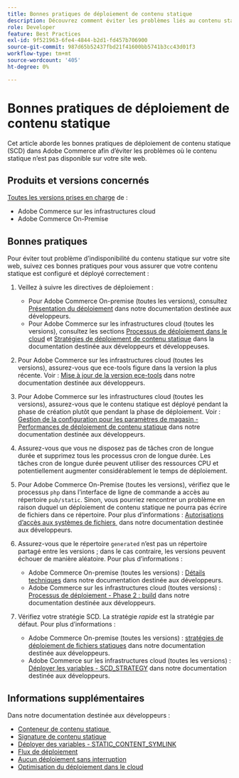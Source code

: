 ```yaml
---
title: Bonnes pratiques de déploiement de contenu statique
description: Découvrez comment éviter les problèmes liés au contenu statique qui n’apparaît pas sur votre storefront Adobe Commerce.
role: Developer
feature: Best Practices
exl-id: 9f521963-6fe4-4844-b2d1-fd457b706900
source-git-commit: 987d65b52437fbd21f41600bb5741b3cc43d01f3
workflow-type: tm+mt
source-wordcount: '405'
ht-degree: 0%

---
```


# Bonnes pratiques de déploiement de contenu statique

Cet article aborde les bonnes pratiques de déploiement de contenu statique (SCD) dans Adobe Commerce afin d’éviter les problèmes où le contenu statique n’est pas disponible sur votre site web.

## Produits et versions concernés

[Toutes les versions prises en charge](../../../release/versions.md) de :

* Adobe Commerce sur les infrastructures cloud
* Adobe Commerce On-Premise

## Bonnes pratiques

Pour éviter tout problème d’indisponibilité du contenu statique sur votre site web, suivez ces bonnes pratiques pour vous assurer que votre contenu statique est configuré et déployé correctement :

1. Veillez à suivre les directives de déploiement :
   * Pour Adobe Commerce On-premise (toutes les versions), consultez [Présentation du déploiement](../../../configuration/deployment/overview.md) dans notre documentation destinée aux développeurs.
   * Pour Adobe Commerce sur les infrastructures cloud (toutes les versions), consultez les sections [Processus de déploiement dans le cloud](https://experienceleague.adobe.com/fr/docs/commerce-cloud-service/user-guide/develop/deploy/process) et [Stratégies de déploiement de contenu statique](https://experienceleague.adobe.com/fr/docs/commerce-cloud-service/user-guide/develop/deploy/static-content) dans la documentation destinée aux développeurs et développeuses.

1. Pour Adobe Commerce sur les infrastructures cloud (toutes les versions), assurez-vous que ece-tools figure dans la version la plus récente. Voir : [Mise à jour de la version ece-tools](https://experienceleague.adobe.com/fr/docs/commerce-cloud-service/user-guide/release-notes/ece-tools-package) dans notre documentation destinée aux développeurs.
1. Pour Adobe Commerce sur les infrastructures cloud (toutes les versions), assurez-vous que le contenu statique est déployé pendant la phase de création plutôt que pendant la phase de déploiement. Voir : [Gestion de la configuration pour les paramètres de magasin - Performances de déploiement de contenu statique](https://experienceleague.adobe.com/fr/docs/commerce-cloud-service/user-guide/configure-store/store-settings#cloud-confman-scd-over) dans notre documentation destinée aux développeurs.
1. Assurez-vous que vous ne disposez pas de tâches cron de longue durée et supprimez tous les processus cron de longue durée. Les tâches cron de longue durée peuvent utiliser des ressources CPU et potentiellement augmenter considérablement le temps de déploiement.
1. Pour Adobe Commerce On-Premise (toutes les versions), vérifiez que le processus `php` dans l’interface de ligne de commande a accès au répertoire `pub/static`. Sinon, vous pourriez rencontrer un problème en raison duquel un déploiement de contenu statique ne pourra pas écrire de fichiers dans ce répertoire. Pour plus d’informations : [&#x200B; Autorisations d’accès aux systèmes de fichiers &#x200B;](https://experienceleague.adobe.com/docs/commerce-operations/configuration-guide/deployment/file-system-permissions.html?lang=fr) dans notre documentation destinée aux développeurs.
1. Assurez-vous que le répertoire `generated` n’est pas un répertoire partagé entre les versions ; dans le cas contraire, les versions peuvent échouer de manière aléatoire. Pour plus d’informations :
   * Adobe Commerce On-premise (toutes les versions) : [Détails techniques](https://experienceleague.adobe.com/docs/commerce-operations/configuration-guide/deployment/technical-details.html?lang=fr) dans notre documentation destinée aux développeurs.
   * Adobe Commerce sur les infrastructures cloud (toutes versions) : [Processus de déploiement - Phase 2 : build](https://experienceleague.adobe.com/fr/docs/commerce-cloud-service/user-guide/develop/deploy/best-practices#cloud-deploy-over-phases-build) dans notre documentation destinée aux développeurs.

1. Vérifiez votre stratégie SCD. La stratégie *rapide* est la stratégie par défaut. Pour plus d’informations :
   * Adobe Commerce On-premise (toutes les versions) : [stratégies de déploiement de fichiers statiques](https://experienceleague.adobe.com/docs/commerce-operations/configuration-guide/cli/static-view/static-view-file-strategy.html?lang=fr) dans notre documentation destinée aux développeurs.
   * Adobe Commerce sur les infrastructures cloud (toutes les versions) : [Déployer les variables - SCD\_STRATEGY](https://experienceleague.adobe.com/fr/docs/commerce-cloud-service/user-guide/configure/env/stage/variables-deploy#scd_strategy) dans notre documentation destinée aux développeurs.

## Informations supplémentaires

Dans notre documentation destinée aux développeurs :

* [&#x200B; Conteneur de contenu statique &#x200B;](https://developer.adobe.com/commerce/admin-developer/pattern-library/containers/static-content/)
* [Signature de contenu statique](https://experienceleague.adobe.com/docs/commerce-operations/configuration-guide/cache/static-content-signing.html?lang=fr)
* [Déployer des variables - STATIC\_CONTENT\_SYMLINK](https://experienceleague.adobe.com/fr/docs/commerce-cloud-service/user-guide/configure/env/stage/variables-deploy#static_content_symlink)
* [Flux de déploiement](../../../performance/deployment-flow.md)
* [Aucun déploiement sans interruption](https://experienceleague.adobe.com/fr/docs/commerce-cloud-service/user-guide/develop/deploy/reduce-downtime)
* [Optimisation du déploiement dans le cloud](https://experienceleague.adobe.com/fr/docs/commerce-cloud-service/user-guide/develop/deploy/optimization)
